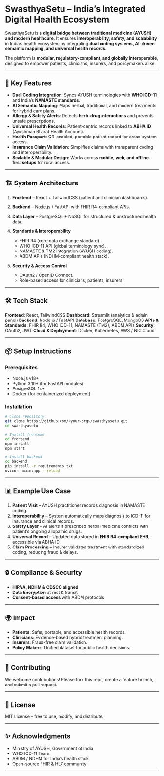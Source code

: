 # SwasthyaSetu – India’s Integrated Digital Health Ecosystem

SwasthyaSetu is a **digital bridge between traditional medicine (AYUSH) and modern healthcare**. It ensures **interoperability, safety, and scalability** in India’s health ecosystem by integrating **dual coding systems, AI-driven semantic mapping, and universal health records**.

The platform is **modular, regulatory-compliant, and globally interoperable**, designed to empower patients, clinicians, insurers, and policymakers alike.

---

## 🚀 Key Features

* **Dual Coding Integration**: Syncs AYUSH terminologies with **WHO ICD-11** and India’s **NAMASTE standards**.
* **AI Semantic Mapping**: Maps herbal, traditional, and modern treatments for hybrid care plans.
* **Allergy & Safety Alerts**: Detects **herb-drug interactions** and prevents unsafe prescriptions.
* **Universal Health Records**: Patient-centric records linked to **ABHA ID** (Ayushman Bharat Health Account).
* **Health Passport**: QR-enabled, portable patient record for cross-system access.
* **Insurance Claim Validation**: Simplifies claims with transparent coding and interoperability.
* **Scalable & Modular Design**: Works across **mobile, web, and offline-first setups** for rural access.

---

## 🏗️ System Architecture

1. **Frontend** – React + TailwindCSS (patient and clinician dashboards).
2. **Backend** – Node.js / FastAPI with FHIR R4-compliant APIs.
3. **Data Layer** – PostgreSQL + NoSQL for structured & unstructured health data.
4. **Standards & Interoperability**

   * FHIR R4 (core data exchange standard).
   * WHO ICD-11 API (global terminology sync).
   * NAMASTE & TM2 integration (AYUSH coding).
   * ABDM APIs (NDHM-compliant health stack).
5. **Security & Access Control**

   * OAuth2 / OpenID Connect.
   * Role-based access for clinicians, patients, insurers.

---

## 🛠️ Tech Stack

**Frontend**: React, TailwindCSS
**Dashboard**: Streamlit (analytics & admin panel)
**Backend**: Node.js / FastAPI
**Database**: PostgreSQL, MongoDB
**APIs & Standards**: FHIR R4, WHO ICD-11, NAMASTE (TM2), ABDM APIs
**Security**: OAuth2, JWT
**Cloud & Deployment**: Docker, Kubernetes, AWS / NIC Cloud

---

## 📦 Setup Instructions

### Prerequisites

* Node.js v18+
* Python 3.10+ (for FastAPI modules)
* PostgreSQL 14+
* Docker (for containerized deployment)

### Installation

```bash
# Clone repository
git clone https://github.com/<your-org>/swasthyasetu.git
cd swasthyasetu

# Install frontend
cd frontend
npm install
npm start

# Install backend
cd backend
pip install -r requirements.txt
uvicorn main:app --reload
```

---

## 📊 Example Use Case

1. **Patient Visit** – AYUSH practitioner records diagnosis in NAMASTE coding.
2. **Interoperability** – System automatically maps diagnosis to ICD-11 for insurance and clinical records.
3. **Safety Layer** – AI alerts if prescribed herbal medicine conflicts with patient’s ongoing allopathic drugs.
4. **Universal Record** – Updated data stored in **FHIR R4-compliant EHR**, accessible via ABHA ID.
5. **Claim Processing** – Insurer validates treatment with standardized coding, reducing fraud & delays.

---

## 🔒 Compliance & Security

* **HIPAA, NDHM & CDSCO aligned**
* **Data Encryption** at rest & transit
* **Consent-based access** with ABDM protocols

---

## 🌍 Impact

* **Patients**: Safer, portable, and accessible health records.
* **Clinicians**: Evidence-based hybrid treatment planning.
* **Insurers**: Fraud-free claim validation.
* **Policy Makers**: Unified dataset for public health decisions.

---

## 🤝 Contributing

We welcome contributions! Please fork this repo, create a feature branch, and submit a pull request.

---

## 📜 License

MIT License – free to use, modify, and distribute.

---

## ✨ Acknowledgments

* Ministry of AYUSH, Government of India
* WHO ICD-11 Team
* ABDM / NDHM for India’s health stack
* Open-source FHIR & HL7 community

---
